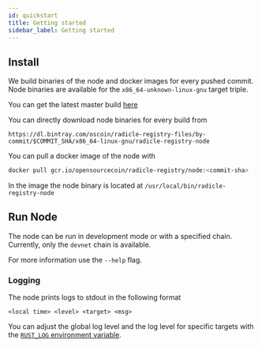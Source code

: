 ```yaml
---
id: quickstart
title: Getting started
sidebar_label: Getting started
---
```


## Install

We build binaries of the node and docker images for every pushed commit. Node
binaries are available for the `x86_64-unknown-linux-gnu` target triple.

You can get the latest master build [here][package-latest-master]

You can directly download node binaries for every build from
```
https://dl.bintray.com/oscoin/radicle-registry-files/by-commit/$COMMIT_SHA/x86_64-linux-gnu/radicle-registry-node
```

You can pull a docker image of the node with
```bash
docker pull gcr.io/opensourcecoin/radicle-registry/node:<commit-sha>
```
In the image the node binary is located at `/usr/local/bin/radicle-registry-node`

[package-latest-master]: https://bintray.com/oscoin/radicle-registry-files/radicle-registry/_latestVersion

## Run Node

The node can be run in development mode or with a specified chain. Currently,
only the `devnet` chain is available.

For more information use the `--help` flag.

### Logging

The node prints logs to stdout in the following format

~~~
<local time> <level> <target> <msg>
~~~

You can adjust the global log level and the log level for specific targets with
the [`RUST_LOG` environment variable][rust-log-docs].

[rust-log-docs]: https://docs.rs/env_logger/0.7.1/env_logger/#enabling-logging